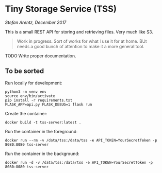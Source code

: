 # Tiny Storage Service (TSS)

*Stefan Arentz, December 2017*

This is a small REST API for storing and retrieving files. Very much like S3.

> Work in progress. Sort of works for what I use it for at home. BUt needs a good bunch of attention to make it a more general tool.

TODO Write proper documentation.

## To be sorted

Run locally for development:

```
python3 -m venv env
source env/bin/activate
pip install -r requirements.txt
FLASK_APP=api.py FLASK_DEBUG=1 flask run
```

Create the container:

```
docker build -t tss-server:latest .
```

Run the container in the foreground:

```
docker run --rm -v /data/tss:/data/tss -e API_TOKEN=YourSecretToken -p 8080:8080 tss-server
```

Run the container in the background:

```
docker run -d -v /data/tss:/data/tss -e API_TOKEN=YourSecretToken -p 8080:8080 tss-server
```
